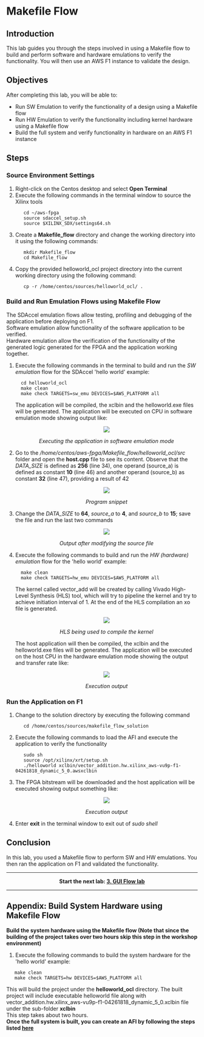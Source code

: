 # Makefile Flow

## Introduction

This lab guides you through the steps involved in using a Makefile flow to build and perform software and hardware emulations to verify the functionality. You will then use an AWS F1 instance to validate the design.

## Objectives

After completing this lab, you will be able to:

- Run SW Emulation to verify the functionality of a design using a Makefile flow
- Run HW Emulation to verify the functionality including kernel hardware using a Makefile flow
- Build the full system and verify functionality in hardware on an AWS F1 instance

## Steps 
### Source Environment Settings        

1. Right-click on the Centos desktop and select **Open Terminal**
1. Execute the following commands in the terminal window to source the Xilinx tools
   ```
      cd ~/aws-fpga	  
      source sdaccel_setup.sh		  
      source $XILINX_SDX/settings64.sh
   ```
1. Create a **Makefile\_flow** directory and change the working directory into it using the following commands:
   ```
      mkdir Makefile_flow	  
      cd Makefile_flow		  
   ```
1. Copy the provided helloworld\_ocl project directory into the current working directory using the following command:
   ```
      cp -r /home/centos/sources/helloworld_ocl/ .
   ```
### Build and Run Emulation Flows using Makefile Flow

The SDAccel emulation flows allow testing, profiling and debugging of the application before deploying on F1.  
Software emulation allow functionality of the software application to be verified.  
Hardware emulation allow the verification of the functionality of the generated logic generated for the FPGA and the application working together.

1. Execute the following commands in the terminal to build and run the *SW emulation* flow for the SDAccel &#39;hello world&#39; example:
    ```
      cd helloworld_ocl
      make clean
      make check TARGETS=sw_emu DEVICES=$AWS_PLATFORM all
    ```  
    The application will be compiled, the xclbin and the helloworld.exe files will be generated. The application will be executed on CPU in software emulation mode showing output like:
    <p align="center">
    <img src ="./images/makefile_lab/FigMakefileLab-1.png"/>
    </p>
    <p align = "center">
    <i>Executing the application in software emulation mode</i>
    </p>
1. Go to the _/home/centos/aws-fpga/Makefile\_flow/helloworld_ocl/src_ folder and open the **host.cpp** file to see its content. Observe that the _DATA\_SIZE_ is defined as **256** (line 34), one operand (source\_a) is defined as constant **10** (line 46) and another operand (source\_b) as constant **32** (line 47), providing a result of 42
    <p align="center">
    <img src ="./images/makefile_lab/FigMakefileLab-2.png"/>
    </p>
    <p align = "center">
    <i>Program snippet</i>
    </p>
1. Change the _DATA\_SIZE_ to **64**, _source\_a_ to **4**, and _source\_b_ to **15**; save the file and run the last two commands
    <p align="center">
    <img src ="./images/makefile_lab/FigMakefileLab-3.png"/>
    </p>
    <p align = "center">
    <i>Output after modifying the source file</i>
    </p>
1. Execute the following commands to build and run the *HW (hardware) emulation* flow for the &#39;hello world&#39; example:
    ```
      make clean
      make check TARGETS=hw_emu DEVICES=$AWS_PLATFORM all
    ```
    The kernel called vector\_add will be created by calling Vivado High-Level Synthesis (HLS) tool, which will try to pipeline the kernel and try to achieve initiation interval of 1.  At the end of the HLS compilation an xo file is generated.
    <p align="center">
    <img src ="./images/makefile_lab/FigMakefileLab-4.png"/>
    </p>
    <p align = "center">
    <i>HLS being used to compile the kernel</i>
    </p>
    The host application will then be compiled, the xclbin and the helloworld.exe files will be generated. The application will be executed on the host CPU in the hardware emulation mode showing the output and transfer rate like:
    <p align="center">
    <img src ="./images/makefile_lab/FigMakefileLab-5.png"/>
    </p>
    <p align = "center">
    <i>Execution output</i>
    </p>
### Run the Application on F1        
1. Change to the solution directory by executing the following command
   ```
      cd /home/centos/sources/makefile_flow_solution
   ```
1. Execute the following commands to load the AFI and execute the application to verify the functionality
   ```
      sudo sh
      source /opt/xilinx/xrt/setup.sh
      ./helloworld xclbin/vector_addition.hw.xilinx_aws-vu9p-f1-04261818_dynamic_5_0.awsxclbin
   ```
1.  The FPGA bitstream will be downloaded and the host application will be executed showing output something like:
    <p align="center">
    <img src ="./images/makefile_lab/FigMakefileLab-6.png"/>
    </p>
    <p align = "center">
    <i>Execution output</i>
    </p>
1. Enter **exit** in the terminal window to exit out of _sudo shell_  
## Conclusion

In this lab, you used a Makefile flow to perform SW and HW emulations. You then ran the application on F1 and validated the functionality.

---------------------------------------

<p align="center"><b>
Start the next lab: <a href="GUI_Flow_lab.md">3. GUI Flow lab</a>
</b></p>

---------------------------------------


## Appendix: Build System Hardware using Makefile Flow        

**Build the system hardware using the Makefile flow (Note that since the building of the project takes over two hours skip this step in the workshop environment)**  
1.  Execute the following commands to build the system hardware for the &#39;hello world&#39; example:
   ```
      make clean
      make check TARGETS=hw DEVICES=$AWS_PLATFORM all
   ```  
This will build the project under the **helloworld\_ocl** directory. The built project will include executable helloworld file along with vector_addition.hw.xilinx_aws-vu9p-f1-04261818_dynamic_5_0.xclbin file under the sub-folder **xclbin**  
This step takes about two hours.  
**Once the full system is built, you can create an AFI by following the steps listed <a href="Creating_AFI.md">here</a>**
